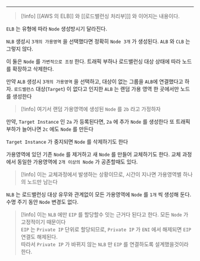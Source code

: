 
---
>[!info]  [[AWS 의 ELB]] 와 [[로드밸런싱 처리부]]] 와 이어지는 내용이다.

`ELB` 는 유형에 따라 `Node` 생성방시기 달라진다.

`NLB` 생성시 `3개의 가용영역` 을 선택했다면 정확히 `Node 3개` 가 생성된다. 
`ALB` 와 `CLB` 는 그렇지 않다.

이 둘은 `Node` 를 `가변적으로 조정` 한다.
트래픽 부하나 로드밸런싱 대상 상태에 따라 노드를 확장하고 삭제한다.

만약 `ALB` 생성시 `3개의 가용영역` 을 선택하고, 대상이 없는 그룹을 `ALB`에 연결했다고 하자.
`로드밸런스` 대상(`Target`) 이 없다고 인지한 `ALB` 는 랜덤 가용 영역 한 곳에서만 노드를 생성한다

>[!info] 여기서 랜덤 가용영역에 생성된 `Node` 를 `2b` 라고 가정하자 

만약, `Target Instance` 인 `2a` 가 등록된다면, `2a` 에 추가 `Node` 를 생성한다
또 트래픽 부하가 늘어나면 `2c` 에도 `Node` 를 만든다

`Target Instance` 가 중지되면 `Node` 를 삭제하기도 한다

가용영역에 있던 기존 `Node` 를 제거하고 새 `Node` 를 만들어 교체하기도 한다.
교체 과정에서 동일한 가용영역에 `2개 이상의 Node` 가 공존할때도 있다.

>[!info] 이는 교체과정에서 발생하는 상황이므로, 시간이 지나면 가용영역별 하나의 노드만 남는다

`NLB` 는 로드밸런싱 대상 유무와 관계없이 모든 가용영역에 `Node` 를 `1개` 씩 생성해 둔다.
수명 주기 동안 `Node` 변경도 없다.

> [!info] 이는 `NLB` 에만 `EIP` 를 할당할수 잇는 근거다 된다고 한다.
> 모든 `Node` 가 고정적이기 때문이다<br>
> `EIP` 는 `Private IP` 단위로 할당되므로, `Private IP` 가 `ENI` 에서 해제되면 `EIP` 연결도 해제된다.<br> 따라서 `Private IP` 가 바뀌지 않는 `NLB` 만 `EIP` 를 연결하도록 설계했을것이라 한다.


